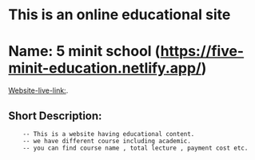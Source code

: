 # This is an online educational site 
# Name: 5 minit school (https://five-minit-education.netlify.app/)
[Website-live-link:](https://five-minit-education.netlify.app/).

## Short Description:
        -- This is a website having educational content.
        -- we have different course including academic.
        -- you can find course name , total lecture , payment cost etc.
